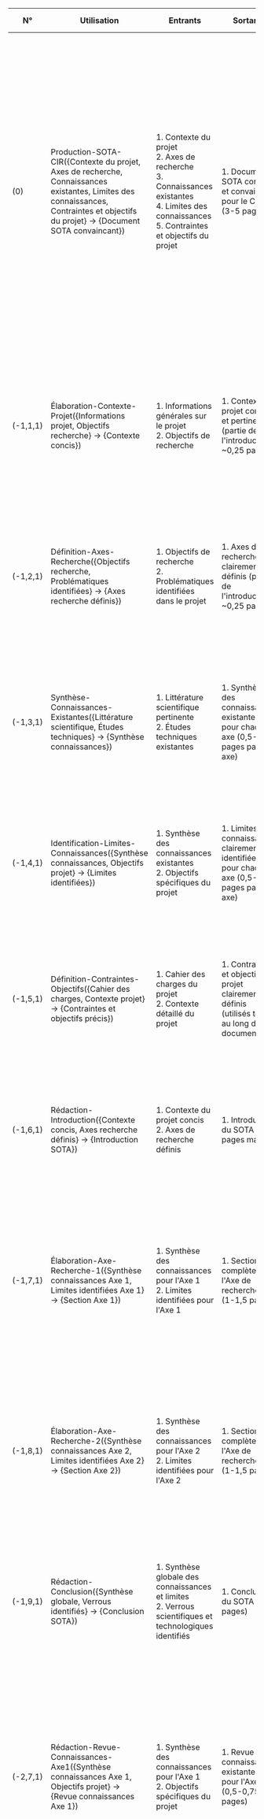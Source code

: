 | N° | Utilisation | Entrants | Sortants | BUT | Enfants / Composants | Plan | Relations clés |
|---|-------------|----------|----------|-----|----------------------|------|----------------|
| (0) | Production-SOTA-CIR({Contexte du projet, Axes de recherche, Connaissances existantes, Limites des connaissances, Contraintes et objectifs du projet} -> {Document SOTA convaincant}) | 1. Contexte du projet<br>2. Axes de recherche<br>3. Connaissances existantes<br>4. Limites des connaissances<br>5. Contraintes et objectifs du projet | 1. Document SOTA complet et convaincant pour le CIR (3-5 pages) | Produire un document SOTA qui convainc l'expert que les connaissances existantes sont insuffisantes pour atteindre l'objectif de recherche global et que des travaux de R&D sont nécessaires. | 1. Introduction<br>2. Axe de recherche 1<br>3. Axe de recherche 2<br>4. Conclusion | 1. Rédiger l'introduction (0,5 pages max)<br>2. Pour chaque axe de recherche (1-1,5 pages chacun) :<br>   a. Présenter la revue des connaissances existantes<br>   b. Identifier les limites des connaissances<br>3. Rédiger la conclusion (0,5 pages)<br>   a. Synthétiser les connaissances et limites<br>   b. Formuler les verrous et incertitudes<br>4. Vérifier la cohérence globale et le respect des contraintes de longueur | 1. Lien logique entre le contexte et les axes de recherche<br>2. Progression cohérente entre les axes de recherche<br>3. Connexion claire entre les limites identifiées et les verrous présentés<br>4. Alignement constant entre le contenu et les objectifs du projet |
| (-1,1,1) | Élaboration-Contexte-Projet({Informations projet, Objectifs recherche} -> {Contexte concis}) | 1. Informations générales sur le projet<br>2. Objectifs de recherche | 1. Contexte du projet concis et pertinent (partie de l'introduction, ~0,25 pages) | Produire un contexte concis qui situe clairement le projet et justifie l'exploration des axes de recherche choisis | 1. Présentation brève du projet<br>2. Énoncé des objectifs de recherche<br>3. Justification des axes choisis | 1. Résumer les informations clés du projet<br>2. Formuler clairement les objectifs de recherche<br>3. Établir le lien entre les objectifs et les axes choisis<br>4. Vérifier la concision (max 0,25 pages) | 1. Lien clair entre le contexte et les axes de recherche<br>2. Cohérence avec les objectifs globaux du projet |
| (-1,2,1) | Définition-Axes-Recherche({Objectifs recherche, Problématiques identifiées} -> {Axes recherche définis}) | 1. Objectifs de recherche<br>2. Problématiques identifiées dans le projet | 1. Axes de recherche clairement définis (partie de l'introduction, ~0,25 pages) | Définir et présenter les axes de recherche de manière à justifier leur pertinence pour le projet | 1. Énoncé de chaque axe<br>2. Justification de la pertinence | 1. Identifier les axes principaux (max 2)<br>2. Formuler chaque axe de manière concise<br>3. Justifier la pertinence de chaque axe<br>4. Vérifier la cohérence avec les objectifs | 1. Alignement avec les objectifs de recherche<br>2. Complémentarité entre les axes |
| (-1,3,1) | Synthèse-Connaissances-Existantes({Littérature scientifique, Études techniques} -> {Synthèse connaissances}) | 1. Littérature scientifique pertinente<br>2. Études techniques existantes | 1. Synthèse des connaissances existantes pour chaque axe (0,5-0,75 pages par axe) | Produire une synthèse claire et pertinente des connaissances existantes pour chaque axe de recherche | 1. Identification des études clés<br>2. Résumé des connaissances pertinentes | 1. Rechercher et sélectionner les études pertinentes<br>2. Résumer les points clés de chaque étude<br>3. Organiser les connaissances par axe<br>4. Vérifier la pertinence et la concision | 1. Lien entre les connaissances et les axes de recherche<br>2. Progression logique des connaissances présentées |
| (-1,4,1) | Identification-Limites-Connaissances({Synthèse connaissances, Objectifs projet} -> {Limites identifiées}) | 1. Synthèse des connaissances existantes<br>2. Objectifs spécifiques du projet | 1. Limites des connaissances clairement identifiées pour chaque axe (0,5-0,75 pages par axe) | Identifier et articuler clairement les limites des connaissances actuelles par rapport aux objectifs du projet | 1. Analyse des lacunes<br>2. Lien avec les objectifs du projet | 1. Analyser les connaissances par rapport aux objectifs<br>2. Identifier les lacunes et insuffisances<br>3. Articuler clairement chaque limite<br>4. Établir le lien avec les objectifs du projet | 1. Cohérence entre les limites et les connaissances présentées<br>2. Lien clair entre les limites et les objectifs du projet |
| (-1,5,1) | Définition-Contraintes-Objectifs({Cahier des charges, Contexte projet} -> {Contraintes et objectifs précis}) | 1. Cahier des charges du projet<br>2. Contexte détaillé du projet | 1. Contraintes et objectifs du projet clairement définis (utilisés tout au long du document) | Définir précisément les contraintes et objectifs du projet pour guider l'ensemble de l'argumentation du SOTA | 1. Liste des contraintes<br>2. Énoncé des objectifs spécifiques | 1. Analyser le cahier des charges<br>2. Extraire les contraintes principales<br>3. Formuler les objectifs spécifiques<br>4. Vérifier la cohérence avec le contexte | 1. Alignement entre contraintes, objectifs et contexte<br>2. Influence sur l'argumentation de chaque section |
| (-1,6,1) | Rédaction-Introduction({Contexte concis, Axes recherche définis} -> {Introduction SOTA}) | 1. Contexte du projet concis<br>2. Axes de recherche définis | 1. Introduction du SOTA (0,5 pages max) | Produire une introduction qui situe clairement le contexte du projet et présente les axes de recherche de manière convaincante | 1. Paragraphe de contexte<br>2. Présentation des axes de recherche | 1. Intégrer le contexte concis<br>2. Présenter les axes de recherche<br>3. Établir le lien entre le contexte et les axes<br>4. Vérifier la longueur (0,5 pages max) | 1. Cohérence entre le contexte et les axes<br>2. Transition vers les sections suivantes |
| (-1,7,1) | Élaboration-Axe-Recherche-1({Synthèse connaissances Axe 1, Limites identifiées Axe 1} -> {Section Axe 1}) | 1. Synthèse des connaissances pour l'Axe 1<br>2. Limites identifiées pour l'Axe 1 | 1. Section complète sur l'Axe de recherche 1 (1-1,5 pages) | Présenter de manière convaincante l'état des connaissances et leurs limites pour l'Axe 1 | 1. Revue des connaissances existantes<br>2. Identification des limites | 1. Rédiger la revue des connaissances (0,5-0,75 pages)<br>2. Articuler les limites (0,5-0,75 pages)<br>3. Assurer la cohérence entre connaissances et limites<br>4. Vérifier la longueur totale (1-1,5 pages) | 1. Lien entre connaissances et limites<br>2. Connexion avec les objectifs du projet |
| (-1,8,1) | Élaboration-Axe-Recherche-2({Synthèse connaissances Axe 2, Limites identifiées Axe 2} -> {Section Axe 2}) | 1. Synthèse des connaissances pour l'Axe 2<br>2. Limites identifiées pour l'Axe 2 | 1. Section complète sur l'Axe de recherche 2 (1-1,5 pages) | Présenter de manière convaincante l'état des connaissances et leurs limites pour l'Axe 2 | 1. Revue des connaissances existantes<br>2. Identification des limites | 1. Rédiger la revue des connaissances (0,5-0,75 pages)<br>2. Articuler les limites (0,5-0,75 pages)<br>3. Assurer la cohérence entre connaissances et limites<br>4. Vérifier la longueur totale (1-1,5 pages) | 1. Lien entre connaissances et limites<br>2. Connexion avec les objectifs du projet<br>3. Complémentarité avec l'Axe 1 |
| (-1,9,1) | Rédaction-Conclusion({Synthèse globale, Verrous identifiés} -> {Conclusion SOTA}) | 1. Synthèse globale des connaissances et limites<br>2. Verrous scientifiques et technologiques identifiés | 1. Conclusion du SOTA (0,5 pages) | Synthétiser les connaissances et limites, et présenter clairement les verrous justifiant la R&D | 1. Synthèse des connaissances et limites<br>2. Présentation des verrous | 1. Rédiger la synthèse (0,25 pages)<br>2. Formuler les verrous (0,25 pages)<br>3. Assurer la cohérence globale<br>4. Vérifier la longueur totale (0,5 pages) | 1. Lien entre les limites identifiées et les verrous<br>2. Cohérence avec l'ensemble du document |
| (-2,7,1) | Rédaction-Revue-Connaissances-Axe1({Synthèse connaissances Axe 1, Objectifs projet} -> {Revue connaissances Axe 1}) | 1. Synthèse des connaissances pour l'Axe 1<br>2. Objectifs spécifiques du projet | 1. Revue des connaissances existantes pour l'Axe 1 (0,5-0,75 pages) | Présenter de manière claire et concise l'état actuel des connaissances pertinentes pour l'Axe 1 | 1. Introduction de la revue<br>2. Présentation des études clés<br>3. Résumé des connaissances pertinentes | 1. Rédiger une brève introduction de la revue<br>2. Présenter les études clés (commencer par "Nous avons identifié l'étude X...")<br>3. Résumer les connaissances pertinentes<br>4. Assurer la cohérence avec les objectifs du projet<br>5. Vérifier la longueur (0,5-0,75 pages) | 1. Lien entre les études présentées et les objectifs du projet<br>2. Progression logique des connaissances<br>3. Préparation pour l'identification des limites |
| (-2,7,2) | Identification-Limites-Axe1({Revue connaissances Axe 1, Objectifs projet} -> {Limites Axe 1}) | 1. Revue des connaissances de l'Axe 1<br>2. Objectifs spécifiques du projet | 1. Identification des limites pour l'Axe 1 (0,5-0,75 pages) | Articuler clairement les limites des connaissances actuelles pour l'Axe 1 par rapport aux objectifs du projet | 1. Introduction des limites<br>2. Énoncé des limites spécifiques<br>3. Lien avec les objectifs du projet | 1. Introduire la section des limites<br>2. Identifier et énoncer chaque limite<br>3. Établir le lien entre chaque limite et les objectifs du projet<br>4. Justifier la nécessité de recherche<br>5. Vérifier la longueur (0,5-0,75 pages) | 1. Cohérence entre les limites et la revue des connaissances<br>2. Lien clair entre les limites et les objectifs du projet<br>3. Justification de la nécessité de R&D |
| (-2,8,1) | Rédaction-Revue-Connaissances-Axe2({Synthèse connaissances Axe 2, Objectifs projet} -> {Revue connaissances Axe 2}) | 1. Synthèse des connaissances pour l'Axe 2<br>2. Objectifs spécifiques du projet | 1. Revue des connaissances existantes pour l'Axe 2 (0,5-0,75 pages) | Présenter de manière claire et concise l'état actuel des connaissances pertinentes pour l'Axe 2 | 1. Introduction de la revue<br>2. Présentation des études clés<br>3. Résumé des connaissances pertinentes | 1. Rédiger une brève introduction de la revue<br>2. Présenter les études clés (commencer par "Nous avons identifié l'étude Y...")<br>3. Résumer les connaissances pertinentes<br>4. Assurer la cohérence avec les objectifs du projet<br>5. V